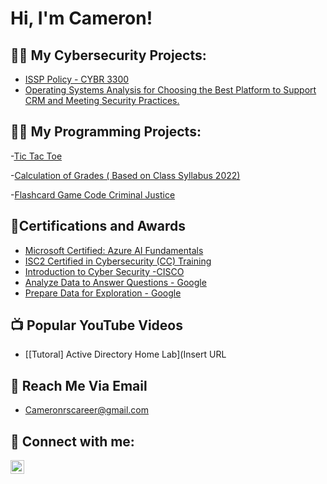 <h1>Hi, I'm Cameron!

<h2>👨‍💻 My Cybersecurity Projects:</h2>

- [ISSP Policy - CYBR 3300](https://drive.google.com/file/d/1uXVXMVSpz8voH3PjJ8XVWo95D-VW1-m5/view?usp=sharing)
- [Operating Systems Analysis for Choosing the Best Platform to Support CRM and Meeting Security Practices.](https://drive.google.com/file/d/1L8vNAN9ivRmR7hptQwOvkBRokfrjSua5/view?usp=sharing)

<h2>👨‍💻 My Programming Projects:</h2>

-[Tic Tac Toe](https://github.com/Camsharpe/TicTacToePvsBot)

-[Calculation of Grades ( Based on Class Syllabus 2022)](https://github.com/Camsharpe/Calculatemygrade)

-[Flashcard Game Code Criminal Justice](https://github.com/Camsharpe/Quiz-Practice-CriminalJusticsCode)

<h2> 📜Certifications and Awards</h2>

- [Microsoft Certified: Azure AI Fundamentals](https://i.imgur.com/R0ZJy82.png)
- [ISC2 Certified in Cybersecurity (CC) Training](https://i.imgur.com/4qgaKe6.png)
- [Introduction to Cyber Security -CISCO](https://i.imgur.com/Tp3RDXc.png)
- [Analyze Data to Answer Questions - Google](https://i.imgur.com/yqujTgf.png)
- [Prepare Data for Exploration - Google](https://i.imgur.com/iIn2lkH.png)
  


<h2>📺 Popular YouTube Videos</h2>

- [[Tutoral] Active Directory Home Lab](Insert URL

  
<h2>📧 Reach Me Via Email</h2>

- Cameronrscareer@gmail.com
  

<h2> 🤳 Connect with me:</h2>

[<img align="left" alt="JoshMadakor | LinkedIn" width="22px" src="https://cdn.jsdelivr.net/npm/simple-icons@v3/icons/linkedin.svg" />][linkedin]

[linkedin]: https://www.linkedin.com/in/cameron-sharpe-/



<!--
**joshmadakor1/joshmadakor1** is a ✨ _special_ ✨ repository because its `README.md` (this file) appears on your GitHub profile.

Here are some ideas to get you started:

- 🔭 I’m currently working on ...
- 🌱 I’m currently learning ...
- 👯 I’m looking to collaborate on ...
- 🤔 I’m looking for help with ...
- 💬 Ask me about ...
- 📫 How to reach me: ...
- 😄 Pronouns: ...
- ⚡ Fun fact: ...
-->
